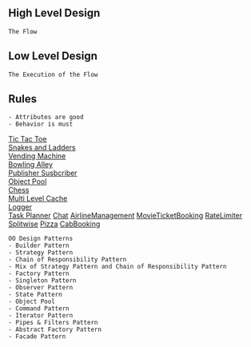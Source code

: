 ## High Level Design
    The Flow
## Low Level Design
    The Execution of the Flow

## Rules
    - Attributes are good
    - Behavior is must

[Tic Tac Toe](https://github.com/shubham-v/object-oriented-design/tree/master/src/main/java/tictactoe)                                                       
[Snakes and Ladders](https://github.com/shubham-v/object-oriented-design/tree/master/src/main/java/snakesladdrs2)                                         
[Vending Machine](https://github.com/shubham-v/object-oriented-design/tree/master/src/main/java/vendingmachine)                                            
[Bowling Alley](https://github.com/shubham-v/object-oriented-design/tree/master/src/main/java/bowlingalley)                                                 
[Publisher Susbcriber](https://github.com/shubham-v/object-oriented-design/tree/master/src/main/java/messagingsystem)  
[Object Pool](https://github.com/shubham-v/object-oriented-design/tree/master/src/main/java/objectpool)                                                             
[Chess](https://github.com/shubham-v/object-oriented-design/tree/master/src/main/java/chess3/README.md)                                                                         
[Multi Level Cache](https://github.com/shubham-v/object-oriented-design/tree/master/src/main/java/multilevelcache)                                                   
[Logger](https://github.com/shubham-v/object-oriented-design/tree/master/src/main/java/logger2)                                                       
[Task Planner](https://github.com/shubham-v/object-oriented-design/tree/master/src/main/java/taskplanner)
[Chat](https://github.com/shubham-v/object-oriented-design/tree/master/src/main/java/chat)
[AirlineManagement](https://github.com/shubham-v/object-oriented-design/tree/master/src/main/java/airlinemanagement)
[MovieTicketBooking](https://github.com/shubhamv108/object-oriented-design/blob/main/src/main/java/bookmyshow/MovieOnlineTicket.java)
[RateLimiter](https://github.com/shubhamv108/object-oriented-design/blob/main/src/main/java/ratelimiter)
[Splitwise](https://github.com/shubhamv108/object-oriented-design/blob/main/src/main/java/splitwise2)
[Pizza](https://github.com/shubhamv108/object-oriented-design/blob/main/src/main/java/pizza2)
[CabBooking](https://github.com/shubhamv108/object-oriented-design/blob/main/src/main/java/cabbooking)

    OO Design Patterns
    - Builder Pattern
    - Strategy Pattern
    - Chain of Responsibility Pattern
    - Mix of Strategy Pattern and Chain of Responsibility Pattern
    - Factory Pattern
    - Singleton Pattern
    - Observer Pattern
    - State Pattern
    - Object Pool                                                         
    - Command Pattern
    - Iterator Pattern
    - Pipes & Filters Pattern
    - Abstract Factory Pattern
    - Facade Pattern
